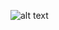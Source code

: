 ![alt text](https://lh6.googleusercontent.com/mO2HqyoPQeGg_e98uercDzbw0s4mjVugCMDnah4K95Icb7YZAPPIK6i7HIbQj4AftuGZF9MSJCnUXw=w1920-h937)
